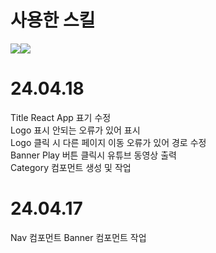 # 사용한 스킬
<img src="https://img.shields.io/badge/CSS-1572B6?style=flat-square&amp;logo=CSS3&amp;logoColor=white&amp;"/><img src="https://img.shields.io/badge/React.js-61DAFB?style=flat-square&amp;logo=React&amp;logoColor=white&amp;"/>

# 24.04.18
Title React App 표기 수정 <br/>
Logo 표시 안되는 오류가 있어 표시 <br/>
Logo 클릭 시 다른 페이지 이동 오류가 있어 경로 수정 <br/>
Banner Play 버튼 클릭시 유튜브 동영상 출력 <br/>
Category 컴포먼트 생성 및 작업

# 24.04.17
Nav 컴포먼트 Banner 컴포먼트 작업
